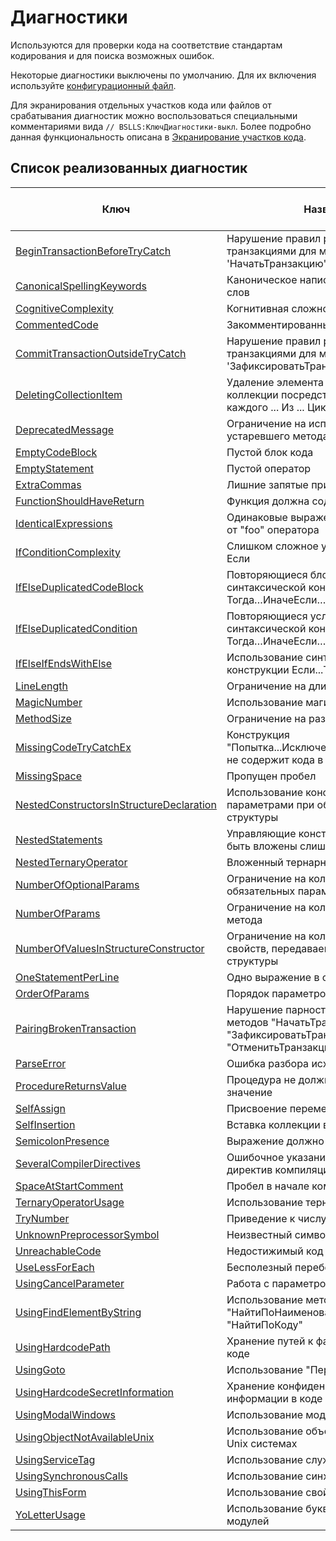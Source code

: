 # Диагностики

Используются для проверки кода на соответствие стандартам кодирования и для поиска возможных ошибок.

Некоторые диагностики выключены по умолчанию. Для их включения используйте <a href="#configuration">конфигурационный файл</a>.

Для экранирования отдельных участков кода или файлов от срабатывания диагностик можно воспользоваться специальными комментариями вида `// BSLLS:КлючДиагностики-выкл`. Более подробно данная функциональность описана в [Экранирование участков кода](../features/DiagnosticIgnorance.md).

## Список реализованных диагностик

| Ключ | Название | Включена по умолчанию |
| --- | --- | :-: |
| [BeginTransactionBeforeTryCatch](BeginTransactionBeforeTryCatch.md) | Нарушение правил работы с транзакциями для метода 'НачатьТранзакцию' | Да |
| [CanonicalSpellingKeywords](CanonicalSpellingKeywords.md) | Каноническое написание ключевых слов | Да |
| [CognitiveComplexity](CognitiveComplexity.md) | Когнитивная сложность | Да |
| [CommentedCode](CommentedCode.md) | Закомментированный фрагмент кода | Да |
| [CommitTransactionOutsideTryCatch](CommitTransactionOutsideTryCatch.md) | Нарушение правил работы с транзакциями для метода 'ЗафиксироватьТранзакцию' | Да |
| [DeletingCollectionItem](DeletingCollectionItem.md) | Удаление элемента при обходе коллекции посредством оператора "Для каждого ... Из ... Цикл" | Да |
| [DeprecatedMessage](DeprecatedMessage.md) | Ограничение на использование устаревшего метода "Сообщить" | Да |
| [EmptyCodeBlock](EmptyCodeBlock.md) | Пустой блок кода | Да |
| [EmptyStatement](EmptyStatement.md) | Пустой оператор | Да |
| [ExtraCommas](ExtraCommas.md) | Лишние запятые при вызове метода | Да |
| [FunctionShouldHaveReturn](FunctionShouldHaveReturn.md) | Функция должна содержать возврат | Да |
| [IdenticalExpressions](IdenticalExpressions.md) | Одинаковые выражения слева и справа от "foo" оператора | Да |
| [IfConditionComplexity](IfConditionComplexity.md) | Слишком сложное условие оператора Если | Да |
| [IfElseDuplicatedCodeBlock](IfElseDuplicatedCodeBlock.md) | Повторяющиеся блоки кода в синтаксической конструкции Если…Тогда…ИначеЕсли… | Да |
| [IfElseDuplicatedCondition](IfElseDuplicatedCondition.md) | Повторяющиеся условия в синтаксической конструкции Если…Тогда…ИначеЕсли… | Да |
| [IfElseIfEndsWithElse](IfElseIfEndsWithElse.md) | Использование синтаксической конструкции Если...Тогда...ИначеЕсли... | Да |
| [LineLength](LineLength.md) | Ограничение на длину строки | Да |
| [MagicNumber](MagicNumber.md) | Использование магического числа | Да |
| [MethodSize](MethodSize.md) | Ограничение на размер метода | Да |
| [MissingCodeTryCatchEx](MissingCodeTryCatchEx.md) | Конструкция "Попытка...Исключение...КонецПопытки" не содержит кода в исключении | Да |
| [MissingSpace](MissingSpace.md) | Пропущен пробел | Да |
| [NestedConstructorsInStructureDeclaration](NestedConstructorsInStructureDeclaration.md) | Использование конструкторов с параметрами при объявлении структуры | Да |
| [NestedStatements](NestedStatements.md) | Управляющие конструкции не должны быть вложены слишком глубоко | Да |
| [NestedTernaryOperator](NestedTernaryOperator.md) | Вложенный тернарный оператор | Да |
| [NumberOfOptionalParams](NumberOfOptionalParams.md) | Ограничение на количество не обязательных параметров метода | Да |
| [NumberOfParams](NumberOfParams.md) | Ограничение на количество параметров метода | Да |
| [NumberOfValuesInStructureConstructor](NumberOfValuesInStructureConstructor.md) | Ограничение на количество значений свойств, передаваемых в конструктор структуры | Да |
| [OneStatementPerLine](OneStatementPerLine.md) | Одно выражение в одной строке | Да |
| [OrderOfParams](OrderOfParams.md) | Порядок параметров метода | Да |
| [PairingBrokenTransaction](PairingBrokenTransaction.md) | Нарушение парности использования методов "НачатьТранзакцию()" и "ЗафиксироватьТранзакцию()" / "ОтменитьТранзакцию()" | Да |
| [ParseError](ParseError.md) | Ошибка разбора исходного кода | Да |
| [ProcedureReturnsValue](ProcedureReturnsValue.md) | Процедура не должна возвращать значение | Да |
| [SelfAssign](SelfAssign.md) | Присвоение переменной самой себе | Да |
| [SelfInsertion](SelfInsertion.md) | Вставка коллекции в саму себя | Да |
| [SemicolonPresence](SemicolonPresence.md) | Выражение должно заканчиваться ";" | Да |
| [SeveralCompilerDirectives](SeveralCompilerDirectives.md) | Ошибочное указание нескольких директив компиляции | Да |
| [SpaceAtStartComment](SpaceAtStartComment.md) | Пробел в начале комментария | Да |
| [TernaryOperatorUsage](TernaryOperatorUsage.md) | Использование тернарного оператора | Нет |
| [TryNumber](TryNumber.md) | Приведение к числу в попытке | Да |
| [UnknownPreprocessorSymbol](UnknownPreprocessorSymbol.md) | Неизвестный символ препроцессора | Да |
| [UnreachableCode](UnreachableCode.md) | Недостижимый код | Да |
| [UseLessForEach](UseLessForEach.md) | Бесполезный перебор коллекции | Да |
| [UsingCancelParameter](UsingCancelParameter.md) | Работа с параметром "Отказ" | Да |
| [UsingFindElementByString](UsingFindElementByString.md) | Использование методов "НайтиПоНаименованию" и "НайтиПоКоду" | Да |
| [UsingHardcodePath](UsingHardcodePath.md) | Хранение путей к файлам и ip-адресов в коде | Да |
| [UsingGoto](UsingGoto.md) | Использование "Перейти" | Да |
| [UsingHardcodeSecretInformation](UsingHardcodeSecretInformation.md) | Хранение конфиденциальной информации в коде | Да |
| [UsingModalWindows](UsingModalWindows.md) | Использование модальных окон | Нет |
| [UsingObjectNotAvailableUnix](UsingObjectNotAvailableUnix.md) | Использование объектов недоступных в Unix системах | Да |
| [UsingServiceTag](UsingServiceTag.md) | Использование служебных тегов | Да |
| [UsingSynchronousCalls](UsingSynchronousCalls.md) | Использование синхронных вызовов | Нет |
| [UsingThisForm](UsingThisForm.md) | Использование свойства "ЭтаФорма" | Да |
| [YoLetterUsage](YoLetterUsage.md) | Использование буквы “ё” в текстах модулей | Да |